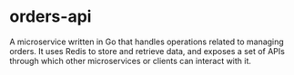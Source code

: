 # orders-api
A microservice written in Go that handles operations related to managing orders. It uses Redis to store and retrieve data, and exposes a set of APIs through which other microservices or clients can interact with it.

